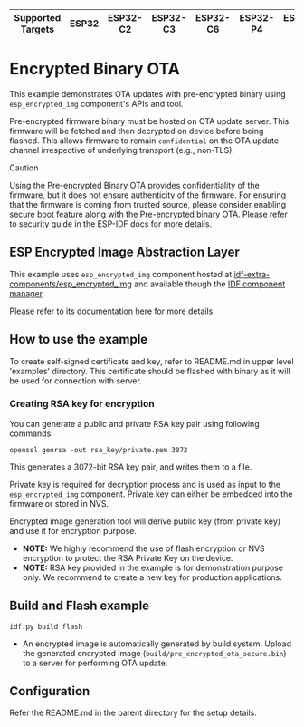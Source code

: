 | Supported Targets | ESP32 | ESP32-C2 | ESP32-C3 | ESP32-C6 | ESP32-P4 | ESP32-S2 | ESP32-S3 |
| ----------------- | ----- | -------- | -------- | -------- | -------- | -------- | -------- |

# Encrypted Binary OTA

This example demonstrates OTA updates with pre-encrypted binary using `esp_encrypted_img` component's APIs and tool.

Pre-encrypted firmware binary must be hosted on OTA update server.
This firmware will be fetched and then decrypted on device before being flashed.
This allows firmware to remain `confidential` on the OTA update channel irrespective of underlying transport (e.g., non-TLS).

> [!CAUTION]
> Using the Pre-encrypted Binary OTA provides confidentiality of the firmware, but it does not ensure authenticity of the firmware. For ensuring that the firmware is coming from trusted source, please consider enabling secure boot feature along with the Pre-encrypted binary OTA. Please refer to security guide in the ESP-IDF docs for more details.

## ESP Encrypted Image Abstraction Layer

This example uses `esp_encrypted_img` component hosted at [idf-extra-components/esp_encrypted_img](https://github.com/espressif/idf-extra-components/blob/master/esp_encrypted_img) and available though the [IDF component manager](https://components.espressif.com/component/espressif/esp_encrypted_img).

Please refer to its documentation [here](https://github.com/espressif/idf-extra-components/blob/master/esp_encrypted_img/README.md) for more details.


## How to use the example

To create self-signed certificate and key, refer to README.md in upper level 'examples' directory. This certificate should be flashed with binary as it will be used for connection with server.

### Creating RSA key for encryption

You can generate a public and private RSA key pair using following commands:

`openssl genrsa -out rsa_key/private.pem 3072`

This generates a 3072-bit RSA key pair, and writes them to a file.

Private key is required for decryption process and is used as input to the `esp_encrypted_img` component. Private key can either be embedded into the firmware or stored in NVS.

Encrypted image generation tool will derive public key (from private key) and use it for encryption purpose.

* **NOTE:** We highly recommend the use of flash encryption or NVS encryption to protect the RSA Private Key on the device.
* **NOTE:** RSA key provided in the example is for demonstration purpose only. We recommend to create a new key for production applications.

## Build and Flash example

```
idf.py build flash
```

* An encrypted image is automatically generated by build system. Upload the generated encrypted image (`build/pre_encrypted_ota_secure.bin`) to a server for performing OTA update.


## Configuration

Refer the README.md in the parent directory for the setup details.
